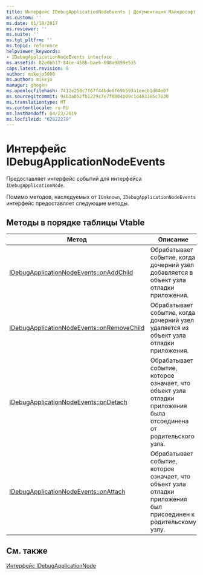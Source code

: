 ```yaml
---
title: Интерфейс IDebugApplicationNodeEvents | Документация Майкрософт
ms.custom: ''
ms.date: 01/18/2017
ms.reviewer: ''
ms.suite: ''
ms.tgt_pltfrm: ''
ms.topic: reference
helpviewer_keywords:
- IDebugApplicationNodeEvents interface
ms.assetid: 02e0bb17-84ce-458b-bae6-608a9899e535
caps.latest.revision: 8
author: mikejo5000
ms.author: mikejo
manager: ghogen
ms.openlocfilehash: 7412e258c7f67f44bde6f69b593a1eecb1d84e07
ms.sourcegitcommit: 94b3a052fb1229c7e7f8804b09c1d403385c7630
ms.translationtype: MT
ms.contentlocale: ru-RU
ms.lasthandoff: 04/23/2019
ms.locfileid: "62822279"
---
```

# <a name="idebugapplicationnodeevents-interface"></a>Интерфейс IDebugApplicationNodeEvents
Предоставляет интерфейс событий для интерфейса `IDebugApplicationNode`.  
  
 Помимо методов, наследуемых от `IUnknown`, `IDebugApplicationNodeEvents` интерфейс предоставляет следующие методы.  
  
## <a name="methods-in-vtable-order"></a>Методы в порядке таблицы Vtable  
  
|Метод|Описание|  
|------------|-----------------|  
|[IDebugApplicationNodeEvents::onAddChild](../../winscript/reference/idebugapplicationnodeevents-onaddchild.md)|Обрабатывает событие, когда дочерний узел добавляется в объект узла отладки приложения.|  
|[IDebugApplicationNodeEvents::onRemoveChild](../../winscript/reference/idebugapplicationnodeevents-onremovechild.md)|Обрабатывает событие, когда дочерний узел удаляется из объект узла отладки приложения.|  
|[IDebugApplicationNodeEvents::onDetach](../../winscript/reference/idebugapplicationnodeevents-ondetach.md)|Обрабатывает событие, которое означает, что объект узла отладки приложения была отсоединена от родительского узла.|  
|[IDebugApplicationNodeEvents::onAttach](../../winscript/reference/idebugapplicationnodeevents-onattach.md)|Обрабатывает событие, которое означает, что объект узла отладки приложения был присоединен к родительскому узлу.|  
  
## <a name="see-also"></a>См. также  
 [Интерфейс IDebugApplicationNode](../../winscript/reference/idebugapplicationnode-interface.md)